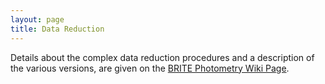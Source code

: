 ```yaml
---
layout: page
title: Data Reduction
---
```

Details about the complex data reduction procedures and a description of
the various versions, are given on the [BRITE Photometry Wiki Page](https://brite.craq-astro.ca/doku.php).